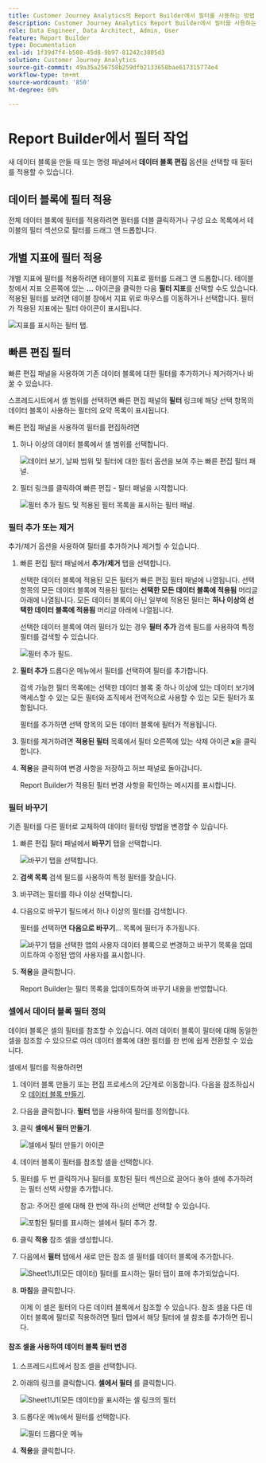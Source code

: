```yaml
---
title: Customer Journey Analytics의 Report Builder에서 필터를 사용하는 방법
description: Customer Journey Analytics Report Builder에서 필터를 사용하는 방법을 설명합니다.
role: Data Engineer, Data Architect, Admin, User
feature: Report Builder
type: Documentation
exl-id: 1f39d7f4-b508-45d8-9b97-81242c3805d3
solution: Customer Journey Analytics
source-git-commit: 49a35a256758b259dfb2133658bae617315774e4
workflow-type: tm+mt
source-wordcount: '850'
ht-degree: 60%

---
```


# Report Builder에서 필터 작업

새 데이터 블록을 만들 때 또는 명령 패널에서 **데이터 블록 편집** 옵션을 선택할 때 필터를 적용할 수 있습니다.

## 데이터 블록에 필터 적용

전체 데이터 블록에 필터를 적용하려면 필터를 더블 클릭하거나 구성 요소 목록에서 테이블의 필터 섹션으로 필터를 드래그 앤 드롭합니다.

## 개별 지표에 필터 적용

개별 지표에 필터를 적용하려면 테이블의 지표로 필터를 드래그 앤 드롭합니다. 테이블 창에서 지표 오른쪽에 있는 **...** 아이콘을 클릭한 다음 **필터 지표**&#x200B;를 선택할 수도 있습니다. 적용된 필터를 보려면 테이블 창에서 지표 위로 마우스를 이동하거나 선택합니다. 필터가 적용된 지표에는 필터 아이콘이 표시됩니다.

![지표를 표시하는 필터 탭.](./assets/filter_by.png)

## 빠른 편집 필터

빠른 편집 패널을 사용하여 기존 데이터 블록에 대한 필터를 추가하거나 제거하거나 바꿀 수 있습니다.

스프레드시트에서 셀 범위를 선택하면 빠른 편집 패널의 **필터** 링크에 해당 선택 항목의 데이터 블록이 사용하는 필터의 요약 목록이 표시됩니다.

빠른 편집 패널을 사용하여 필터를 편집하려면

1. 하나 이상의 데이터 블록에서 셀 범위를 선택합니다.

   ![데이터 보기, 날짜 범위 및 필터에 대한 필터 옵션을 보여 주는 빠른 편집 필터 패널.](./assets/select_multiple_dbs.png)

1. 필터 링크를 클릭하여 빠른 편집 - 필터 패널을 시작합니다.

   ![필터 추가 필드 및 적용된 필터 목록을 표시하는 필터 패널.](./assets/quick_edit_filters.png)

### 필터 추가 또는 제거

추가/제거 옵션을 사용하여 필터를 추가하거나 제거할 수 있습니다.

1. 빠른 편집 필터 패널에서 **추가/제거** 탭을 선택합니다.

   선택한 데이터 블록에 적용된 모든 필터가 빠른 편집 필터 패널에 나열됩니다. 선택 항목의 모든 데이터 블록에 적용된 필터는 **선택한 모든 데이터 블록에 적용됨** 머리글 아래에 나열됩니다. 모든 데이터 블록이 아닌 일부에 적용된 필터는 **하나 이상의 선택한 데이터 블록에 적용됨** 머리글 아래에 나열됩니다.

   선택한 데이터 블록에 여러 필터가 있는 경우 **필터 추가** 검색 필드를 사용하여 특정 필터를 검색할 수 있습니다.

   ![필터 추가 필드.](./assets/add_filter.png)

1. **필터 추가** 드롭다운 메뉴에서 필터를 선택하여 필터를 추가합니다.

   검색 가능한 필터 목록에는 선택한 데이터 블록 중 하나 이상에 있는 데이터 보기에 액세스할 수 있는 모든 필터와 조직에서 전역적으로 사용할 수 있는 모든 필터가 포함됩니다.

   필터를 추가하면 선택 항목의 모든 데이터 블록에 필터가 적용됩니다.

1. 필터를 제거하려면 **적용된 필터** 목록에서 필터 오른쪽에 있는 삭제 아이콘 **x**&#x200B;을 클릭합니다.

1. **적용**&#x200B;을 클릭하여 변경 사항을 저장하고 허브 패널로 돌아갑니다.

   Report Builder가 적용된 필터 변경 사항을 확인하는 메시지를 표시합니다.

### 필터 바꾸기

기존 필터를 다른 필터로 교체하여 데이터 필터링 방법을 변경할 수 있습니다.

1. 빠른 편집 필터 패널에서 **바꾸기** 탭을 선택합니다.

   ![바꾸기 탭을 선택합니다.](./assets/replace_filter.png)

1. **검색 목록** 검색 필드를 사용하여 특정 필터를 찾습니다.

1. 바꾸려는 필터를 하나 이상 선택합니다.

1. 다음으로 바꾸기 필드에서 하나 이상의 필터를 검색합니다.

   필터를 선택하면 **다음으로 바꾸기**... 목록에 필터가 추가됩니다.

   ![바꾸기 탭을 선택한 앱의 사용자 데이터 블록으로 변경하고 바꾸기 목록을 업데이트하여 수정된 앱의 사용자를 표시합니다.](./assets/replace_screen_new.png)

1. **적용**&#x200B;을 클릭합니다.

   Report Builder는 필터 목록을 업데이트하여 바꾸기 내용을 반영합니다.

### 셀에서 데이터 블록 필터 정의

데이터 블록은 셀의 필터를 참조할 수 있습니다. 여러 데이터 블록이 필터에 대해 동일한 셀을 참조할 수 있으므로 여러 데이터 블록에 대한 필터를 한 번에 쉽게 전환할 수 있습니다.

셀에서 필터를 적용하려면

1. 데이터 블록 만들기 또는 편집 프로세스의 2단계로 이동합니다. 다음을 참조하십시오 [데이터 블록 만들기](./create-a-data-block.md).
1. 다음을 클릭합니다. **필터** 탭을 사용하여 필터를 정의합니다.
1. 클릭 **셀에서 필터 만들기**.

   ![셀에서 필터 만들기 아이콘](./assets/create-filter-from-cell.png)

1. 데이터 블록이 필터를 참조할 셀을 선택합니다.

1. 필터를 두 번 클릭하거나 필터를 포함된 필터 섹션으로 끌어다 놓아 셀에 추가하려는 필터 선택 사항을 추가합니다.

   참고: 주어진 셀에 대해 한 번에 하나의 선택만 선택할 수 있습니다.

   ![포함된 필터를 표시하는 셀에서 필터 추가 창.](./assets/select-filters.png)

1. 클릭 **적용** 참조 셀을 생성합니다.

1. 다음에서 **필터** 탭에서 새로 만든 참조 셀 필터를 데이터 블록에 추가합니다.

   ![Sheet1!J1(모든 데이터) 필터를 표시하는 필터 탭이 표에 추가되었습니다.](./assets/reference-cell-filter.png)

1. **마침**&#x200B;을 클릭합니다.

   이제 이 셀은 필터의 다른 데이터 블록에서 참조할 수 있습니다. 참조 셀을 다른 데이터 블록에 필터로 적용하려면 필터 탭에서 해당 필터에 셀 참조를 추가하면 됩니다.

#### 참조 셀을 사용하여 데이터 블록 필터 변경

1. 스프레드시트에서 참조 셀을 선택합니다.

1. 아래의 링크를 클릭합니다. **셀에서 필터** 를 클릭합니다.

   ![Sheet1!J1(모든 데이터)을 표시하는 셀 링크의 필터](./assets/filters-from-cell-link.png)

1. 드롭다운 메뉴에서 필터를 선택합니다.

   ![필터 드롭다운 메뉴](./assets/filter-drop-down.png)

1. **적용**&#x200B;을 클릭합니다.